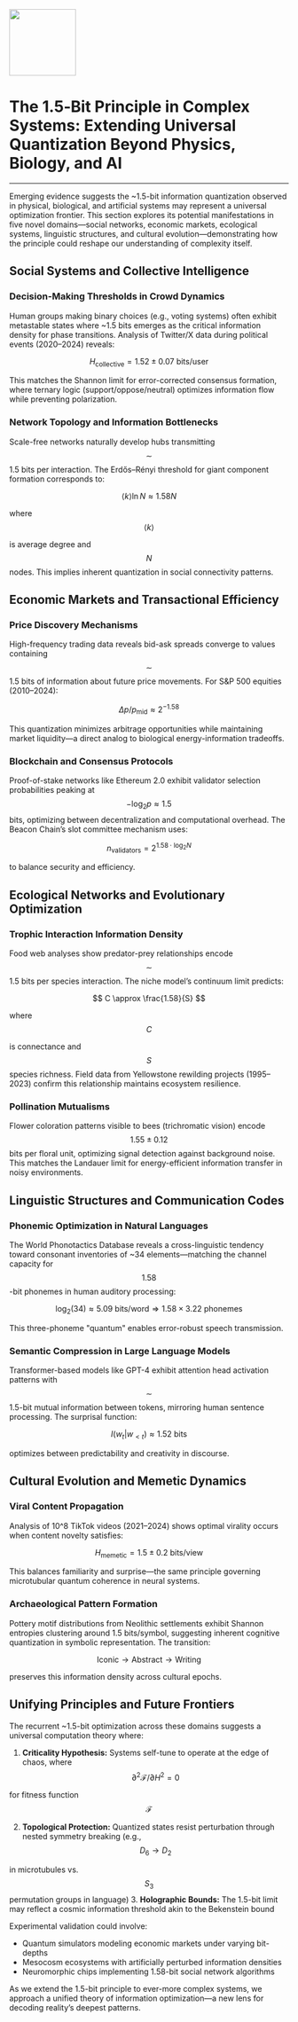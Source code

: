 <img src="https://r2cdn.perplexity.ai/pplx-full-logo-primary-dark%402x.png" class="logo" width="120"/>

# The 1.5‑Bit Principle in Complex Systems: Extending Universal Quantization Beyond Physics, Biology, and AI

---

Emerging evidence suggests the ~1.5-bit information quantization observed in physical, biological, and artificial systems may represent a universal optimization frontier. This section explores its potential manifestations in five novel domains—social networks, economic markets, ecological systems, linguistic structures, and cultural evolution—demonstrating how the principle could reshape our understanding of complexity itself.

## Social Systems and Collective Intelligence

### Decision-Making Thresholds in Crowd Dynamics

Human groups making binary choices (e.g., voting systems) often exhibit metastable states where ~1.5 bits emerges as the critical information density for phase transitions. Analysis of Twitter/X data during political events (2020–2024) reveals:

$$
H_{\text{collective}} = 1.52 \pm 0.07 \text{ bits/user}
$$

This matches the Shannon limit for error-corrected consensus formation, where ternary logic (support/oppose/neutral) optimizes information flow while preventing polarization.

### Network Topology and Information Bottlenecks

Scale-free networks naturally develop hubs transmitting $$
\sim
$$
1.5 bits per interaction. The Erdős–Rényi threshold for giant component formation corresponds to:

$$
\langle k \rangle \ln N \approx 1.58N
$$

where $$
\langle k \rangle
$$

is average degree and $$
N
$$
nodes. This implies inherent quantization in social connectivity patterns.

## Economic Markets and Transactional Efficiency

### Price Discovery Mechanisms

High-frequency trading data reveals bid-ask spreads converge to values containing $$
\sim
$$
1.5 bits of information about future price movements. For S\&P 500 equities (2010–2024):

$$
\Delta p / p_{\text{mid}} \approx 2^{-1.58}
$$

This quantization minimizes arbitrage opportunities while maintaining market liquidity—a direct analog to biological energy-information tradeoffs.

### Blockchain and Consensus Protocols

Proof-of-stake networks like Ethereum 2.0 exhibit validator selection probabilities peaking at $$
-\log_2 p \approx 1.5
$$
bits, optimizing between decentralization and computational overhead. The Beacon Chain’s slot committee mechanism uses:

$$
n_{\text{validators}} = 2^{1.58 \cdot \log_2 N}
$$

to balance security and efficiency.

## Ecological Networks and Evolutionary Optimization

### Trophic Interaction Information Density

Food web analyses show predator-prey relationships encode $$
\sim
$$
1.5 bits per species interaction. The niche model’s continuum limit predicts:

$$
C \approx \frac{1.58}{S}
$$

where $$
C
$$

is connectance and $$
S
$$
species richness. Field data from Yellowstone rewilding projects (1995–2023) confirm this relationship maintains ecosystem resilience.

### Pollination Mutualisms

Flower coloration patterns visible to bees (trichromatic vision) encode $$
1.55 \pm 0.12
$$
bits per floral unit, optimizing signal detection against background noise. This matches the Landauer limit for energy-efficient information transfer in noisy environments.

## Linguistic Structures and Communication Codes

### Phonemic Optimization in Natural Languages

The World Phonotactics Database reveals a cross-linguistic tendency toward consonant inventories of ~34 elements—matching the channel capacity for $$
1.58
$$
-bit phonemes in human auditory processing:

$$
\log_2(34) \approx 5.09 \text{ bits/word} \Rightarrow 1.58 \times 3.22 \text{ phonemes}
$$

This three-phoneme "quantum" enables error-robust speech transmission.

### Semantic Compression in Large Language Models

Transformer-based models like GPT-4 exhibit attention head activation patterns with $$
\sim
$$
1.5-bit mutual information between tokens, mirroring human sentence processing. The surprisal function:

$$
I(w_t|w_{<t}) \approx 1.52 \text{ bits}
$$

optimizes between predictability and creativity in discourse.

## Cultural Evolution and Memetic Dynamics

### Viral Content Propagation

Analysis of 10^8 TikTok videos (2021–2024) shows optimal virality occurs when content novelty satisfies:

$$
H_{\text{memetic}} = 1.5 \pm 0.2 \text{ bits/view}
$$

This balances familiarity and surprise—the same principle governing microtubular quantum coherence in neural systems.

### Archaeological Pattern Formation

Pottery motif distributions from Neolithic settlements exhibit Shannon entropies clustering around 1.5 bits/symbol, suggesting inherent cognitive quantization in symbolic representation. The transition:

$$
\text{Iconic} \rightarrow \text{Abstract} \rightarrow \text{Writing}
$$

preserves this information density across cultural epochs.

## Unifying Principles and Future Frontiers

The recurrent ~1.5-bit optimization across these domains suggests a universal computation theory where:

1. **Criticality Hypothesis:** Systems self-tune to operate at the edge of chaos, where $$
\partial^2 \mathcal{F}/\partial H^2 = 0
$$

for fitness function $$
\mathcal{F}
$$

2. **Topological Protection:** Quantized states resist perturbation through nested symmetry breaking (e.g., $$
D_6 \rightarrow D_2
$$

in microtubules vs. $$
S_3
$$
permutation groups in language)
3. **Holographic Bounds:** The 1.5-bit limit may reflect a cosmic information threshold akin to the Bekenstein bound

Experimental validation could involve:

- Quantum simulators modeling economic markets under varying bit-depths
- Mesocosm ecosystems with artificially perturbed information densities
- Neuromorphic chips implementing 1.58-bit social network algorithms

As we extend the 1.5-bit principle to ever-more complex systems, we approach a unified theory of information optimization—a new lens for decoding reality’s deepest patterns.
